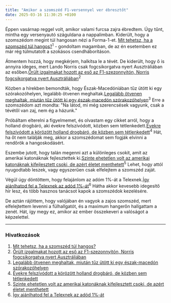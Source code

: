 ```yaml
---
title: "Amikor a szomszéd F1-versennyel ver ébresztőt"
date: 2025-03-16 11:30:25 +0100
---
```


Éppen vasárnap reggel volt, amikor valami furcsa zajra ébredtem. Úgy tűnt, mintha egy versenyautó száguldana a nappalimban. Kiderült, hogy a szomszédom megint túl hangosan nézi a Forma-1-et. <a href="https://www.zenga.hu/hello-otthon/mit-tehetsz-ha-a-szomszed-tul-hangos-cm7orw8zvdbs907t9c8xjewpn?utm_source=telex&utm_medium=doboz&utm_campaign=content&utm_content=szomszed">Mit tehetsz, ha a szomszéd túl hangos?</a><sup>1</sup> - gondoltam magamban, de az én esetemben ez már rég túlmutatott a szokásos csendháborításon.

Átmentem hozzá, hogy megkérjem, halkítsa le a tévét. De kiderült, hogy ő is annyira ideges, mert Lando Norris csak fogcsikorgatva nyert Ausztráliában az esőben.<a href="https://telex.hu/sport/2025/03/16/ausztral-nagydij-2025-forma-1-f1-eso-mclaren-lando-norris-max-verstappen-kiesesek">Őrült izgalmakat hozott az eső az F1-szezonnyitón, Norris fogcsikorgatva nyert Ausztráliában</a><sup>2</sup>

Közben a hírekben bemondták, hogy Észak-Macedóniában tűz ütött ki egy szórakozóhelyen, legalább ötvenen meghaltak.<a href="https://telex.hu/kulfold/2025/03/16/eszak-macedonia-szorakozohely-tuz-pirotechnika">Legalább ötvenen meghaltak, miután tűz ütött ki egy észak-macedón szórakozóhelyen</a><sup>3</sup> Erre a szomszédom azt mondta: "Na látod, mi még szerencsések vagyunk, csak a tévétől van zaj, nem ég a házunk."

Próbáltam elterelni a figyelmemet, és olvastam egy cikket arról, hogy a holland drogbáró, aki évekre felszívódott, közben sem tétlenkedett.<a href="https://telex.hu/kulfold/2025/03/15/joe-jos-leijdekkers-kokainbaro-sierra-leone-szokeveny-nyomravezetoi-dij-hollandia-csempesz-korozes">Évekre felszívódott a körözött holland drogbáró, de közben sem tétlenkedett</a><sup>4</sup> Hát, ha őt nem találják meg, akkor a szomszédomat sem fogják elvinni a rendőrök a hangoskodásért.

Eszembe jutott, hogy talán megenni azt a különleges csokit, amit az amerikai katonáknak fejlesztettek ki.<a href="https://telex.hu/eszkombajn/2025/02/21/ehetetlen-volt-az-amerikai-katonaknak-kifejlesztett-csoki-de-azert-eletet-menthetett">Szinte ehetetlen volt az amerikai katonáknak kifejlesztett csoki, de azért életet menthetett</a><sup>5</sup> Lehet, hogy attól nyugodtabb leszek, vagy egyszerűen csak elfelejtem a szomszéd zaját.

Végül úgy döntöttem, hogy felajánlom az adóm 1%-át a Telexnek.<a href="https://telex.hu/kozlemeny/2025/02/17/igy-ajanlhatod-fel-a-telexnek-az-adod-1-szazalekat">Így ajánlhatod fel a Telexnek az adód 1%-át</a><sup>6</sup> Hátha akkor kevesebb idegesítő hír lesz, és több hasznos tanácsot kapok a szomszédok kezelésére.

De aztán rájöttem, hogy valójában én vagyok a zajos szomszéd, mert elfelejtettem levenni a fülhallgatót, és a maximum hangerőn hallgattam a zenét. Hát, így megy ez, amikor az ember összekeveri a valóságot a képzelettel.

---

### Hivatkozások

1. <a href="https://www.zenga.hu/hello-otthon/mit-tehetsz-ha-a-szomszed-tul-hangos-cm7orw8zvdbs907t9c8xjewpn?utm_source=telex&utm_medium=doboz&utm_campaign=content&utm_content=szomszed">Mit tehetsz, ha a szomszéd túl hangos?</a>
2. <a href="https://telex.hu/sport/2025/03/16/ausztral-nagydij-2025-forma-1-f1-eso-mclaren-lando-norris-max-verstappen-kiesesek">Őrült izgalmakat hozott az eső az F1-szezonnyitón, Norris fogcsikorgatva nyert Ausztráliában</a>
3. <a href="https://telex.hu/kulfold/2025/03/16/eszak-macedonia-szorakozohely-tuz-pirotechnika">Legalább ötvenen meghaltak, miután tűz ütött ki egy észak-macedón szórakozóhelyen</a>
4. <a href="https://telex.hu/kulfold/2025/03/15/joe-jos-leijdekkers-kokainbaro-sierra-leone-szokeveny-nyomravezetoi-dij-hollandia-csempesz-korozes">Évekre felszívódott a körözött holland drogbáró, de közben sem tétlenkedett</a>
5. <a href="https://telex.hu/eszkombajn/2025/02/21/ehetetlen-volt-az-amerikai-katonaknak-kifejlesztett-csoki-de-azert-eletet-menthetett">Szinte ehetetlen volt az amerikai katonáknak kifejlesztett csoki, de azért életet menthetett</a>
6. <a href="https://telex.hu/kozlemeny/2025/02/17/igy-ajanlhatod-fel-a-telexnek-az-adod-1-szazalekat">Így ajánlhatod fel a Telexnek az adód 1%-át</a>
